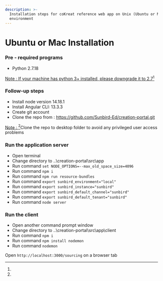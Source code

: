 ```yaml
---
description: >-
  Installation steps for coKreat reference web app on Unix (Ubuntu or Mac)
  environment
---
```


# Ubuntu or Mac Installation

### Pre - required programs

* Python 2.7.18&#x20;

[Note : If your machine has python 3+ installed, please downgrade it to 2.7](#user-content-fn-1)[^1]

### Follow-up steps&#x20;

* Install node version 14.18.1&#x20;
* Install Angular CLI: 13.3.3&#x20;
* Create git account&#x20;
* Clone the repo from : https://github.com/Sunbird-Ed/creation-portal.git

[Note : ](#user-content-fn-2)[^2]Clone the repo to desktop folder to avoid any privileged user access problems

### Run the application server&#x20;

* Open terminal
* Change directory to ..\creation-portal\src\app
* Run command `set NODE_OPTIONS=--max_old_space_size=4096`&#x20;
* Run command `npm i`&#x20;
* Run command `npm run resource-bundles`&#x20;
* Run command `export sunbird_environment="local"`&#x20;
* Run command `export sunbird_instance="sunbird"`&#x20;
* Run command `export sunbird_default_channel="sunbird"`&#x20;
* Run command `export sunbird_default_tenant="sunbird"`&#x20;
* Run command `node server`

### Run the client&#x20;

* Open another command prompt window&#x20;
* Change directory to ..\creation-portal\src\app\client&#x20;
* Run command `npm i`
* Run command `npm install nodemon`&#x20;
* Run command `nodemon`&#x20;

Open `http://localhost:3000/sourcing` on a browser tab

[^1]: 

[^2]: 
